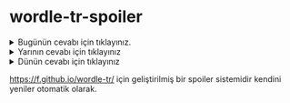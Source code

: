 # wordle-tr-spoiler

<details>
  <summary>Bugünün cevabı için tıklayınız.</summary>
  <br>
    <b> bahir </b>
</details>

<details>
  <summary>Yarının cevabı için tıklayınız</summary>
  <br>
   <b> giyiş </b>
</details>

<details>
  <summary>Dünün cevabı için tıklayınız </summary>
  <br>
  <b> testi </b>
</details>

https://f.github.io/wordle-tr/ için geliştirilmiş bir spoiler sistemidir kendini yeniler otomatik olarak.

